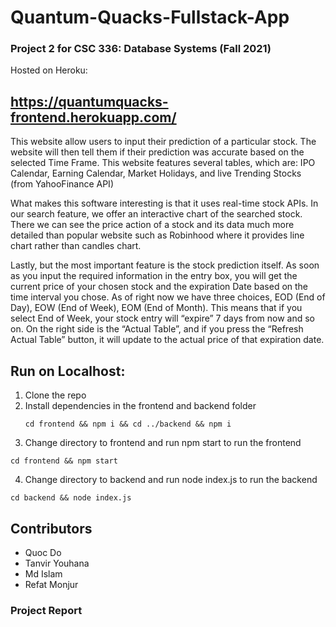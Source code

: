 # Quantum-Quacks-Fullstack-App

### Project 2 for CSC 336: Database Systems (Fall 2021)  

Hosted on Heroku: 
## https://quantumquacks-frontend.herokuapp.com/ 


This website allow users to input their prediction of a particular stock. The website will then tell them if their prediction was accurate based on the selected Time Frame. This website features several tables, which are: IPO Calendar, Earning Calendar, Market Holidays, and live Trending Stocks (from YahooFinance API)

What makes this software interesting is that it uses real-time stock APIs. In our search feature, we offer an interactive chart of the searched stock. There we can see the price action of a stock and its data much more detailed than popular website such as Robinhood where it provides line chart rather than candles chart.

Lastly, but the most important feature is the stock prediction itself. As soon as you input the required information in the entry box, you will get the current price of your chosen stock and the expiration Date based on the time interval you chose. As of right now we have three choices, EOD (End of Day), EOW (End of Week), EOM (End of Month). This means that if you select End of Week, your stock entry will “expire” 7 days from now and so on. On the right side is the “Actual Table”, and if you press the “Refresh Actual Table” button, it will update to the actual price of that expiration date.  

## Run on Localhost: 
1) Clone the repo
2) Install dependencies in the frontend and backend folder
   ```
   cd frontend && npm i && cd ../backend && npm i 
   ```
3) Change directory to frontend and run npm start to run the frontend
  ```
  cd frontend && npm start 
  ```
4) Change directory to backend and run node index.js to run the backend
  ``` 
  cd backend && node index.js
  ```

## Contributors
- Quoc Do 
- Tanvir Youhana
- Md Islam
- Refat Monjur 

### Project Report
